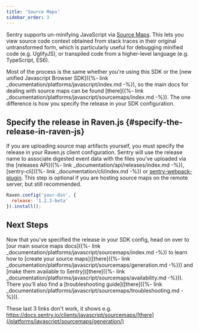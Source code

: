 ```yaml
---
title: 'Source Maps'
sidebar_order: 3
---
```


Sentry supports un-minifying JavaScript via [Source Maps](http://blog.sentry.io/2015/10/29/debuggable-javascript-with-source-maps.html). This lets you view source code context obtained from stack traces in their original untransformed form, which is particularly useful for debugging minified code (e.g. UglifyJS), or transpiled code from a higher-level language (e.g. TypeScript, ES6).

Most of the process is the same whether you're using this SDK or the [new unified Javascript Browser SDK]({%- link _documentation/platforms/javascript/index.md -%}), so the main docs for dealing with source maps can be found [there]({%- link _documentation/platforms/javascript/sourcemaps/index.md -%}). The one difference is how you specify the release in your SDK configuration.

## Specify the release in Raven.js {#specify-the-release-in-raven-js}

If you are uploading source map artifacts yourself, you must specify the release in your Raven.js client configuration. Sentry will use the release name to associate digested event data with the files you’ve uploaded via the [releases API]({%- link _documentation/api/releases/index.md -%}), [sentry-cli]({%- link _documentation/cli/index.md -%}) or [sentry-webpack-plugin](https://github.com/getsentry/sentry-webpack-plugin). This step is optional if you are hosting source maps on the remote server, but still recommended.

```javascript
Raven.config('your-dsn', {
  release: '1.2.3-beta'
}).install();
```
## Next Steps

Now that you've specified the release in your SDK config, head on over to [our main source maps docs]({%- link _documentation/platforms/javascript/sourcemaps/index.md -%}) to learn how to [create your source maps]([there]({%- link _documentation/platforms/javascript/sourcemaps/generation.md -%})) and [make them available to Sentry]([there]({%- link _documentation/platforms/javascript/sourcemaps/availability.md -%})). There you'll also find a [troubleshooting guide]([there]({%- link _documentation/platforms/javascript/sourcemaps/troubleshooting.md -%})).

These last 3 links don't work, it shows e.g. https://docs.sentry.io/clients/javascript/sourcemaps/[there](/platforms/javascript/sourcemaps/generation/)
